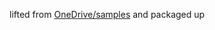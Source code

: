 lifted from [OneDrive/samples](https://github.com/OneDrive/samples](https://github.com/OneDrive/samples/tree/master/samples/file-picking/typescript-react)https://github.com/OneDrive/samples/tree/master/samples/file-picking/typescript-react) and packaged up
